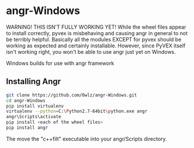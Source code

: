 # angr-Windows

WARNING! THIS ISN'T FULLY WORKING YET! While the wheel files appear to install correctly, pyvex is misbehaving and causing angr in general to not be terribly helpful. Basically all the modules EXCEPT for pyvex should be working as expected and certainly installable. However, since PyVEX itself isn't working right, you won't be able to use angr just yet on Windows.

Windows builds for use with angr framework

## Installing Angr

```bash
git clone https://github.com/Owlz/angr-Windows.git
cd angr-Windows
pip install virtualenv
virtualenv --python=C:\Python2.7-64bit\python.exe angr
angr\Scripts\activate
pip install <each of the wheel files>
pip install angr
```

The move the "c++filt" executable into your angr/Scripts directory.

